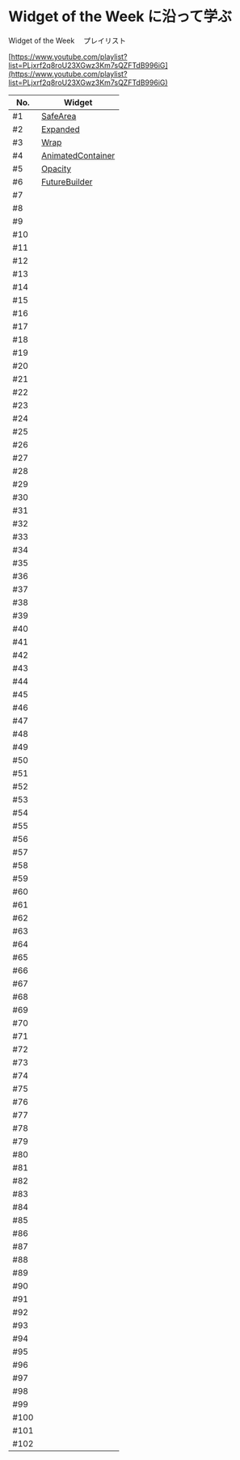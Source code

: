# Widget of the Week に沿って学ぶ

Widget of the Week 　プレイリスト

[https://www.youtube.com/playlist?list=PLjxrf2q8roU23XGwz3Km7sQZFTdB996iG](https://www.youtube.com/playlist?list=PLjxrf2q8roU23XGwz3Km7sQZFTdB996iG)

| No.  | Widget                                           |
| ---- | ------------------------------------------------ |
| #1   | [SafeArea]()                                     |
| #2   | [Expanded]()                                     |
| #3   | [Wrap]()                                         |
| #4   | [AnimatedContainer](./%234_AnimatedContainer.md) |
| #5   | [Opacity](./%235_Opacity.md)                     |
| #6   | [FutureBuilder](./%236_FutureBuilder.md)         |
| #7   |                                                  |
| #8   |                                                  |
| #9   |                                                  |
| #10  |                                                  |
| #11  |                                                  |
| #12  |                                                  |
| #13  |                                                  |
| #14  |                                                  |
| #15  |                                                  |
| #16  |                                                  |
| #17  |                                                  |
| #18  |                                                  |
| #19  |                                                  |
| #20  |                                                  |
| #21  |                                                  |
| #22  |                                                  |
| #23  |                                                  |
| #24  |                                                  |
| #25  |                                                  |
| #26  |                                                  |
| #27  |                                                  |
| #28  |                                                  |
| #29  |                                                  |
| #30  |                                                  |
| #31  |                                                  |
| #32  |                                                  |
| #33  |                                                  |
| #34  |                                                  |
| #35  |                                                  |
| #36  |                                                  |
| #37  |                                                  |
| #38  |                                                  |
| #39  |                                                  |
| #40  |                                                  |
| #41  |                                                  |
| #42  |                                                  |
| #43  |                                                  |
| #44  |                                                  |
| #45  |                                                  |
| #46  |                                                  |
| #47  |                                                  |
| #48  |                                                  |
| #49  |                                                  |
| #50  |                                                  |
| #51  |                                                  |
| #52  |                                                  |
| #53  |                                                  |
| #54  |                                                  |
| #55  |                                                  |
| #56  |                                                  |
| #57  |                                                  |
| #58  |                                                  |
| #59  |                                                  |
| #60  |                                                  |
| #61  |                                                  |
| #62  |                                                  |
| #63  |                                                  |
| #64  |                                                  |
| #65  |                                                  |
| #66  |                                                  |
| #67  |                                                  |
| #68  |                                                  |
| #69  |                                                  |
| #70  |                                                  |
| #71  |                                                  |
| #72  |                                                  |
| #73  |                                                  |
| #74  |                                                  |
| #75  |                                                  |
| #76  |                                                  |
| #77  |                                                  |
| #78  |                                                  |
| #79  |                                                  |
| #80  |                                                  |
| #81  |                                                  |
| #82  |                                                  |
| #83  |                                                  |
| #84  |                                                  |
| #85  |                                                  |
| #86  |                                                  |
| #87  |                                                  |
| #88  |                                                  |
| #89  |                                                  |
| #90  |                                                  |
| #91  |                                                  |
| #92  |                                                  |
| #93  |                                                  |
| #94  |                                                  |
| #95  |                                                  |
| #96  |                                                  |
| #97  |                                                  |
| #98  |                                                  |
| #99  |                                                  |
| #100 |                                                  |
| #101 |                                                  |
| #102 |                                                  |
